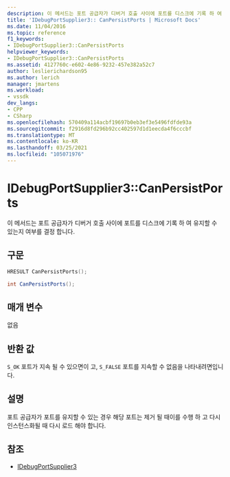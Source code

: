 ```yaml
---
description: 이 메서드는 포트 공급자가 디버거 호출 사이에 포트를 디스크에 기록 하 여 유지할 수 있는지 여부를 결정 합니다.
title: 'IDebugPortSupplier3:: CanPersistPorts | Microsoft Docs'
ms.date: 11/04/2016
ms.topic: reference
f1_keywords:
- IDebugPortSupplier3::CanPersistPorts
helpviewer_keywords:
- IDebugPortSupplier3::CanPersistPorts
ms.assetid: 4127760c-e602-4e86-9232-457e382a52c7
author: leslierichardson95
ms.author: lerich
manager: jmartens
ms.workload:
- vssdk
dev_langs:
- CPP
- CSharp
ms.openlocfilehash: 570409a114acbf19697b0eb3ef3e5496fdfde93a
ms.sourcegitcommit: f2916d8fd296b92cc402597d1d1eecda4f6cccbf
ms.translationtype: MT
ms.contentlocale: ko-KR
ms.lasthandoff: 03/25/2021
ms.locfileid: "105071976"
---
```

# <a name="idebugportsupplier3canpersistports"></a>IDebugPortSupplier3::CanPersistPorts
이 메서드는 포트 공급자가 디버거 호출 사이에 포트를 디스크에 기록 하 여 유지할 수 있는지 여부를 결정 합니다.

## <a name="syntax"></a>구문

```cpp
HRESULT CanPersistPorts();
```

```csharp
int CanPersistPorts();
```

## <a name="parameters"></a>매개 변수
 없음

## <a name="return-value"></a>반환 값
 `S_OK` 포트가 지속 될 수 있으면이 고, `S_FALSE` 포트를 지속할 수 없음을 나타내려면입니다.

## <a name="remarks"></a>설명
 포트 공급자가 포트를 유지할 수 있는 경우 해당 포트는 제거 될 때이를 수행 하 고 다시 인스턴스화될 때 다시 로드 해야 합니다.

## <a name="see-also"></a>참조
- [IDebugPortSupplier3](../../../extensibility/debugger/reference/idebugportsupplier3.md)
